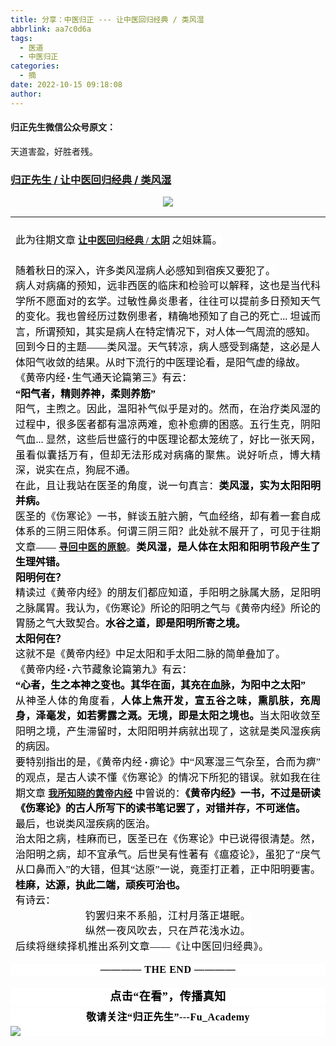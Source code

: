 ```yaml
---
title: 分享：中医归正 --- 让中医回归经典 / 类风湿
abbrlink: aa7c0d6a
tags:
  - 医道
  - 中医归正
categories:
  - 摘
date: 2022-10-15 09:18:08
author:
---
```


#### 归正先生微信公众号原文：

天道害盈，好胜者残。

<!-- more -->

###  [归正先生 / 让中医回归经典 / 类风湿](https://mp.weixin.qq.com/s/1HiTDIO6EfocHIlHOYDeIg "跳转至原文")



<div class="rich_media_content ">
                   <section style="text-align: center;margin-bottom: 16px;"><img src="https://mmbiz.qpic.cn/mmbiz_jpg/zjaJCl7DLpWoPTic1jnppt2JYN1Mn9ibNprnfT1TyWjNCUAHCjHhRW88Dic9gdYBe3CFzPsIQ8oR3O7NDBU5WnagQ/640?wx_fmt=jpeg" data-type="jpeg" data-w="640" style=""  /></section><hr style="border-style: solid;border-width: 1px 0 0;border-color: rgba(0,0,0,0.1);-webkit-transform-origin: 0 0;-webkit-transform: scale(1, 0.5);transform-origin: 0 0;transform: scale(1, 0.5);"  /><section style="text-align: justify;margin: 24px 8px;line-height: 1.75em;"><span style="text-align: justify;background-color: rgb(255, 255, 255);color: rgb(0, 0, 0);font-family: 仿宋;font-size: 16px;">此为往期文章&nbsp;</span><span style="text-align: justify;background-color: rgb(255, 255, 255);color: rgb(0, 0, 0);font-family: 仿宋;text-decoration: underline;font-size: 15px;"><a target="_blank" href="http://mp.weixin.qq.com/s?__biz=MzI5NzQzMzY5NQ==&amp;mid=2247485276&amp;idx=1&amp;sn=8817ceab5f750cae49c333dfdc0fe2af&amp;chksm=ecb4686cdbc3e17a4f6dfa7922d69752e9e303724131329d028cffd8538e7a53765295521f32&amp;scene=21#wechat_redirect" textvalue="《让中医回归经典/太阴》" linktype="text" imgurl="" imgdata="null" data-itemshowtype="0" tab="innerlink" data-linktype="2"><strong>让中医回归经典 / 太阴</strong></a></span><span style="text-align: justify;background-color: rgb(255, 255, 255);color: rgb(0, 0, 0);font-family: 仿宋;font-size: 15px;text-decoration: none;">&nbsp;</span><span style="text-align: justify;background-color: rgb(255, 255, 255);color: rgb(0, 0, 0);font-family: 仿宋;font-size: 16px;">之姐妹篇。</span></section><section style="text-align: justify;line-height: 1.75em;margin-left: 8px;margin-right: 8px;"><span lang="ZH-CN" style="color: rgb(0, 0, 0);font-family: 仿宋;font-size: 16px;background-color: rgb(255, 255, 255);">随着秋日的深入，许多类风湿病人必感知到宿疾又要犯了。</span></section><section style="text-align: justify;line-height: 1.75em;margin-left: 8px;margin-right: 8px;"><span lang="ZH-CN" style="color: rgb(0, 0, 0);font-family: 仿宋;font-size: 16px;background-color: rgb(255, 255, 255);">病人对病痛的预知，<span style="color: rgb(0, 0, 0);font-family: 仿宋;font-size: 16px;background-color: rgb(255, 255, 255);">远非西医的临床和检验可以解释，这也是当代科学所不愿面对的玄学。过敏性鼻炎患者，往往可以提前多日预知天气的变化。</span>我也曾经历过数例患者，精确地预知了自己的死亡... 坦诚而言，所谓预知，其实是病人在特定情况下，对人体一气周流的感知。</span></section><section style="text-align: justify;line-height: 1.75em;margin-left: 8px;margin-right: 8px;"><span lang="ZH-CN" style="color: rgb(0, 0, 0);font-family: 仿宋;font-size: 16px;background-color: rgb(255, 255, 255);">回到今日的主题——类风湿。天气转凉，病人感受到痛楚，这必是人体阳气收敛的结果。从时下流行的中医理论看，是阳气虚的缘故。</span></section><section style="text-align: justify;line-height: 1.75em;margin-left: 8px;margin-right: 8px;"><span lang="ZH-CN" style="color: rgb(0, 0, 0);font-family: 仿宋;font-size: 16px;background-color: rgb(255, 255, 255);">《黄帝内经</span><span style="color: rgb(0, 0, 0);font-family: 仿宋;background-color: rgb(255, 255, 255);font-size: 12px;"> • </span><span lang="ZH-CN" style="color: rgb(0, 0, 0);font-family: 仿宋;font-size: 16px;background-color: rgb(255, 255, 255);">生气通天论篇第三》有云：</span></section><section style="text-align: justify;line-height: 1.75em;margin-left: 8px;margin-right: 8px;"><strong><span lang="ZH-CN" style="color: rgb(0, 0, 0);font-family: 仿宋;font-size: 16px;background-color: rgb(255, 255, 255);">“阳气者，精则养神，柔则养筋”</span></strong><span lang="ZH-CN" style="color: rgb(0, 0, 0);font-family: 仿宋;font-size: 16px;background-color: rgb(255, 255, 255);"></span></section><section style="text-align: justify;line-height: 1.75em;margin-left: 8px;margin-right: 8px;"><span lang="ZH-CN" style="color: rgb(0, 0, 0);font-family: 仿宋;font-size: 16px;background-color: rgb(255, 255, 255);">阳气，主煦之。因此，温阳补气似乎是对的。然而，在治疗类风湿的过程中，很多医者都有温凉两难，愈补愈痹的困惑。五行生克，阴阳气血... 显然，这些后世盛行的中医理论都太笼统了，好比一张天网，虽看似囊括万有，但却无法形成对病痛的聚焦。说好听点，博大精深，说实在点，狗屁不通。</span></section><section style="text-align: justify;line-height: 1.75em;margin-left: 8px;margin-right: 8px;"><span lang="ZH-CN" style="color: rgb(0, 0, 0);font-family: 仿宋;font-size: 16px;background-color: rgb(255, 255, 255);">在此，且让我站在医圣的角度，说一句真言：<strong>类风湿，实为太阳阳明并病。</strong></span></section><section style="text-align: justify;line-height: 1.75em;margin-left: 8px;margin-right: 8px;"><span lang="ZH-CN" style="color: rgb(0, 0, 0);font-family: 仿宋;font-size: 16px;background-color: rgb(255, 255, 255);">医圣的《伤寒论》一书，鲜谈五脏六腑，气血经络，却有着一套自成体系的三阴三阳体系。何谓三阴三阳？此处就不展开了，可见于往期文章——&nbsp;</span><span style="color: rgb(0, 0, 0);font-family: 仿宋;background-color: rgb(255, 255, 255);text-decoration: underline;font-size: 15px;"><a target="_blank" href="http://mp.weixin.qq.com/s?__biz=MzI5NzQzMzY5NQ==&amp;mid=2247484187&amp;idx=1&amp;sn=37762f4c4d6f399252837286d9d1bc0a&amp;chksm=ecb46c2bdbc3e53dc8c38e55d7350d8f09cef9d1ad520e6d882618c5285543d93f04c46b86b5&amp;scene=21#wechat_redirect" textvalue="《寻回中医的原貌》" linktype="text" imgurl="" imgdata="null" data-itemshowtype="0" tab="innerlink" data-linktype="2"><strong>寻回中医的原貌</strong></a></span><span lang="ZH-CN" style="color: rgb(0, 0, 0);font-family: 仿宋;font-size: 16px;background-color: rgb(255, 255, 255);">。<strong>类风湿，是人体在太阳和阳明节段产生了生理舛错。</strong></span></section><section style="text-align: justify;line-height: 1.75em;margin-left: 8px;margin-right: 8px;"><strong><span lang="ZH-CN" style="color: rgb(0, 0, 0);font-family: 仿宋;font-size: 16px;background-color: rgb(255, 255, 255);">阳明何在？</span></strong></section><section style="text-align: justify;line-height: 1.75em;margin-left: 8px;margin-right: 8px;"><span lang="ZH-CN" style="color: rgb(0, 0, 0);font-family: 仿宋;font-size: 16px;background-color: rgb(255, 255, 255);">精读过《黄帝内经》的朋友们都应知道，手阳明之脉属大肠，足阳明之脉属胃。我认为，《伤寒论》所论的阳明之气与《黄帝内经》所论的胃肠之气大致契合。<strong>水谷之</strong><strong>道，即是阳明所寄之境。</strong></span></section><section style="text-align: justify;line-height: 1.75em;margin-left: 8px;margin-right: 8px;"><strong><span lang="ZH-CN" style="color: rgb(0, 0, 0);font-family: 仿宋;font-size: 16px;background-color: rgb(255, 255, 255);">太阳何在？</span></strong></section><section style="text-align: justify;line-height: 1.75em;margin-left: 8px;margin-right: 8px;"><span lang="ZH-CN" style="color: rgb(0, 0, 0);font-family: 仿宋;font-size: 16px;background-color: rgb(255, 255, 255);">这就不是《黄帝内经》中足太阳和手太阳二脉的简单叠加了。</span></section><section style="text-align: justify;line-height: 1.75em;margin-left: 8px;margin-right: 8px;"><span lang="ZH-CN" style="color: rgb(0, 0, 0);font-family: 仿宋;font-size: 16px;background-color: rgb(255, 255, 255);">《黄帝内经</span><span style="color: rgb(0, 0, 0);font-family: 仿宋;background-color: rgb(255, 255, 255);font-size: 12px;">&nbsp;•&nbsp;</span><span lang="ZH-CN" style="color: rgb(0, 0, 0);font-family: 仿宋;font-size: 16px;background-color: rgb(255, 255, 255);">六节藏象论篇第九》有云：</span></section><section style="text-align: justify;line-height: 1.75em;margin-left: 8px;margin-right: 8px;"><strong><span lang="ZH-CN" style="color: rgb(0, 0, 0);font-family: 仿宋;font-size: 16px;background-color: rgb(255, 255, 255);">“心者，生之本神之变也。其华在面，其充在血脉，为阳中之太阳”</span></strong></section><section style="text-align: justify;line-height: 1.75em;margin-left: 8px;margin-right: 8px;"><span lang="ZH-CN" style="color: rgb(0, 0, 0);font-family: 仿宋;font-size: 16px;background-color: rgb(255, 255, 255);">从神圣人体的角度看，<strong>人</strong><strong>体上焦开发，宣五谷之味，熏肌肤，充周身，泽毫发，如若雾露之溉。无境，即是太阳之境也。</strong>当太阳收敛至阳明之境，产生滞留时，太阳阳明并病就出现了，这就是类风湿疾病的病因。</span></section><section style="text-align: justify;line-height: 1.75em;margin-left: 8px;margin-right: 8px;"><span lang="ZH-CN" style="color: rgb(0, 0, 0);font-family: 仿宋;font-size: 16px;background-color: rgb(255, 255, 255);">要特别指出的是，《黄帝内经&nbsp;</span><span style="color: rgb(0, 0, 0);font-family: 仿宋;background-color: rgb(255, 255, 255);font-size: 12px;">•&nbsp;</span><span lang="ZH-CN" style="color: rgb(0, 0, 0);font-family: 仿宋;font-size: 16px;background-color: rgb(255, 255, 255);">痹论》中“风寒湿三气杂至，合而为痹”的观点，是古人读不懂《伤寒论》的情况下所犯的错误。就如我在往期文章&nbsp;</span><span style="color: rgb(0, 0, 0);font-family: 仿宋;font-size: 16px;background-color: rgb(255, 255, 255);text-decoration: underline;"><a target="_blank" href="http://mp.weixin.qq.com/s?__biz=MzI5NzQzMzY5NQ==&amp;mid=2247484518&amp;idx=1&amp;sn=22e260b00d96691a643d6148d063182f&amp;chksm=ecb46b56dbc3e240d4cd1f202d14ffd20e70c5e9943b10b2cf14750512796b11de231df83ac9&amp;scene=21#wechat_redirect" textvalue="《我所知晓的黄帝内经》" linktype="text" imgurl="" imgdata="null" data-itemshowtype="0" tab="innerlink" style="font-family: 仿宋;font-size: 15px;white-space: normal;" data-linktype="2"><strong>我所知晓的黄帝内经</strong></a></span><span lang="ZH-CN" style="color: rgb(0, 0, 0);font-family: 仿宋;font-size: 16px;background-color: rgb(255, 255, 255);">&nbsp;中曾说的：<strong>《黄帝内经》一书，不过是研读《伤寒论》的古人所写下的读书笔记罢了，对错并存，不可迷信。</strong></span></section><section style="text-align: justify;line-height: 1.75em;margin-left: 8px;margin-right: 8px;"><span lang="ZH-CN" style="color: rgb(0, 0, 0);font-family: 仿宋;font-size: 16px;background-color: rgb(255, 255, 255);">最后，也说类风湿疾病的医治。</span></section><section style="text-align: justify;line-height: 1.75em;margin-left: 8px;margin-right: 8px;"><span lang="ZH-CN" style="color: rgb(0, 0, 0);font-family: 仿宋;font-size: 16px;background-color: rgb(255, 255, 255);">治太阳之病，桂麻而已，医圣已在《伤寒论》中已说得很清楚。然，治阳明之病，却不宜承气。后世吴有性著有《瘟疫论》，虽犯了“戾气从口鼻而入”的大错，但其“达原”一说，竟歪打正着，正中阳明要害。<strong>桂麻，达源，执此二端，顽疾可治也。</strong></span><strong><span lang="ZH-CN" style="color: rgb(0, 0, 0);font-family: 仿宋;font-size: 16px;background-color: rgb(255, 255, 255);"></span></strong></section><section style="text-align: justify;line-height: 1.75em;margin-left: 8px;margin-right: 8px;"><span lang="ZH-CN" style="color: rgb(0, 0, 0);font-family: 仿宋;font-size: 16px;background-color: rgb(255, 255, 255);">有诗云：</span></section><section style="text-align: center;line-height: 1.75em;margin-left: 8px;margin-right: 8px;"><span lang="ZH-CN" style="color: rgb(0, 0, 0);font-family: 仿宋;font-size: 16px;letter-spacing: 0.544px;background-color: rgb(255, 255, 255);">钓罢归来不系船，江村月落正堪眠。<br style="font-family: Arial, sans-serif;font-size: 18px;text-align: start;white-space: normal;background-color: rgb(255, 255, 255);"  />纵然一夜风吹去，只在芦花浅水边。</span></section><section style="line-height: 1.75em;text-align: justify;margin-left: 8px;margin-right: 8px;"><span style="color: rgb(0, 0, 0);font-family: 仿宋;font-size: 16px;letter-spacing: 0.544px;background-color: rgb(255, 255, 255);">后续将继续择机推出系列文章——《让中医回归经典》。</span></section><p style="margin-top: 16px;outline: 0px;max-width: 100%;color: rgb(34, 34, 34);font-family: system-ui, -apple-system, BlinkMacSystemFont, &quot;Helvetica Neue&quot;, &quot;PingFang SC&quot;, &quot;Hiragino Sans GB&quot;, &quot;Microsoft YaHei UI&quot;, &quot;Microsoft YaHei&quot;, Arial, sans-serif;letter-spacing: 0.544px;white-space: normal;background-color: rgb(255, 255, 255);text-align: center;margin-left: 0px;margin-right: 0px;box-sizing: border-box !important;overflow-wrap: break-word !important;"><strong style="outline: 0px;max-width: 100%;box-sizing: border-box !important;overflow-wrap: break-word !important;"><span style="outline: 0px;max-width: 100%;color: rgb(0, 0, 0);font-family: 仿宋;font-size: 16px;box-sizing: border-box !important;overflow-wrap: break-word !important;">———— THE&nbsp;END ————</span></strong></p>
					<section style="margin-top: 20px;margin-bottom: 5px;outline: 0px;max-width: 100%;font-family: -apple-system, BlinkMacSystemFont, &quot;Helvetica Neue&quot;, &quot;PingFang SC&quot;, &quot;Hiragino Sans GB&quot;, &quot;Microsoft YaHei UI&quot;, &quot;Microsoft YaHei&quot;, Arial, sans-serif;letter-spacing: 0.544px;white-space: normal;font-size: 16px;min-height: 1em;color: rgb(62, 62, 62);text-align: center;line-height: 1.75em;background-color: rgb(255, 255, 255);box-sizing: border-box !important;overflow-wrap: break-word !important;"><strong style="outline: 0px;max-width: 100%;box-sizing: border-box !important;overflow-wrap: break-word !important;"><span style="outline: 0px;max-width: 100%;font-size: 18px;color: rgb(0, 0, 0);font-family: 仿宋;letter-spacing: 0.5px;box-sizing: border-box !important;overflow-wrap: break-word !important;">点击“在看”，传播真知</span></strong></section><section style="margin-top: 5px;margin-bottom: 5px;outline: 0px;max-width: 100%;font-family: -apple-system, BlinkMacSystemFont, &quot;Helvetica Neue&quot;, &quot;PingFang SC&quot;, &quot;Hiragino Sans GB&quot;, &quot;Microsoft YaHei UI&quot;, &quot;Microsoft YaHei&quot;, Arial, sans-serif;letter-spacing: 0.544px;white-space: normal;font-size: 16px;min-height: 1em;color: rgb(62, 62, 62);text-align: center;line-height: 1.75em;background-color: rgb(255, 255, 255);box-sizing: border-box !important;overflow-wrap: break-word !important;"><strong style="outline: 0px;max-width: 100%;box-sizing: border-box !important;overflow-wrap: break-word !important;"><span style="outline: 0px;max-width: 100%;font-size: 18px;color: rgb(0, 0, 0);font-family: 仿宋;letter-spacing: 0.5px;box-sizing: border-box !important;overflow-wrap: break-word !important;"><strong style="outline: 0px;max-width: 100%;color: rgb(62, 62, 62);font-size: 16px;box-sizing: border-box !important;overflow-wrap: break-word !important;"><span style="outline: 0px;max-width: 100%;color: rgb(0, 0, 0);box-sizing: border-box !important;overflow-wrap: break-word !important;">敬请关注“归正先生”---Fu_Academy</span></strong></span></strong><img style="clear: both; display: block; margin:auto;" src="https://tva1.sinaimg.cn/large/8bf740e1gy1h1mumf16scj20u00f1ae6.jpg" /></section>
                </div>
